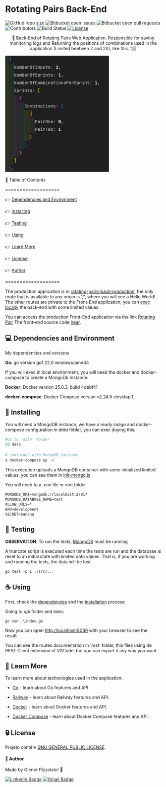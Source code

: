 # **Rotating Pairs Back-End**

![GitHub repo size](https://img.shields.io/github/repo-size/glener10/rotating-pairs-back)
![Bitbucket open issues](https://img.shields.io/bitbucket/issues/glener10/rotating-pairs-back)
![Bitbucket open pull requests](https://img.shields.io/bitbucket/pr-raw/glener10/rotating-pairs-back)
![Contributors](https://img.shields.io/github/contributors/glener10/rotating-pairs-back.svg)
![Build Status](https://github.com/glener10/rotating-pairs-back/workflows/go/badge.svg)
[![License](https://img.shields.io/github/license/glener10/rotating-pairs-back)](/LICENSE)

<p align="center"> 🚀 Back-End of Rotating Pairs Web Application. Responsible for saving monitoring logs and
Returning the positions of combinations used in the application (Limited beetwen 2 and 20), like this. 👇🏽 </p>

![Return Example](/documentation/readmeImages/return.png)

🏁 Table of Contents

===================

<!--ts-->

👉 [Dependencies and Environment](#dependenciesandenvironment)

👉 [Installing](#installing)

👉 [Testing](#testing)

👉 [Using](#using)

👉 [Learn More](#learnmore)

👉 [License](#license)

👉 [Author](#author)

<!--te-->

===================

The production application is in [rotating-pairs-back-production](https://rotating-pairs-back-production.up.railway.app/), the only route that is available to any origin is '/', where you will see a Hello World! The other routes are private to the Front-End application, you can [exec locally](#using) the back-end with some limited values.

You can access the production Front-End application via the link [Rotating Pair](https://rotatingpairs.online)
The front-end source code [hear](https://github.com/glener10/rotating-pairs-front).

<div id="dependenciesandenvironment"></div>

## 💻 **Dependencies and Environment**

My dependencies and versions

**Go**: go version go1.22.0 windows/amd64

If you will exec in local environment, you will need the docker and docker-compose to create a MongoDb Instance:

**Docker**: Docker version 25.0.3, build 4debf41

**docker-compose**: Docker Compose version v2.24.5-desktop.1

<div id="installing"></div>

## 🚀 **Installing**

You will need a MongoDB instance, we have a ready image and docker-compose configuration in _data_ folder, you can exec duying this:

```bash
#Go to 'data' folder
cd data

# container with MongoDB instance
$ docker-compose up -d
```

This execution uploads a MongoDB container with some initialized limited values, you can see them in [init-mongo.js](./data/init-mongo.js)

You will need to a _.env_ file in root folder

```env
MONGODB_URI=mongodb://localhost:27017
MONGODB_DATABASE_NAME=test
ALLOW_URLS=*
ENV=development
SECRET=banana
```

<div id="testing"></div>

## 🧪 **Testing**

**OBSERVATION**: To run the tests, [MongoDB](#installing) must be running

A truncate script is executed each time the tests are run and the database is reset to an initial state with limited data values. That is, if you are working and running the tests, the data will be lost.

```
go test -p 1 ./src/...
```

<div id="using"></div>

## ☕ **Using**

First, check the [dependencies](#dependenciesandenvironment) and the [installation](#installing) process:

Going to _api_ folder and exec:

```
go run .\index.go
```

Now you can open [http://localhost:8080](http://localhost:8080) with your browser to see the result.

You can see the routes documentation in '_rest_' folder, this files using de REST Client extension of VSCode, but you can export it any way you want

## 📖 **Learn More**

To learn more about technologies used in the application:

- [Go](https://golang.org/) - learn about Go features and API.

- [Railway](https://railway.app/) - learn about Railway features and API.

- [Docker](https://www.docker.com/) - learn about Docker features and API.

- [Docker Compose](https://docs.docker.com/compose/) - learn about Docker Compose features and API.

<div id="license"></div>

## 🔒 **License**

Projeto contêm [GNU GENERAL PUBLIC LICENSE](LICENSE).

<div id="author"></div>

#### **👷 Author**

Made by Glener Pizzolato! 🙋

[![Linkedin Badge](https://img.shields.io/badge/-Glener-blue?style=flat-square&logo=Linkedin&logoColor=white&link=https://www.linkedin.com/in/glener-pizzolato/)](https://www.linkedin.com/in/glener-pizzolato-6319821b0/)
[![Gmail Badge](https://img.shields.io/badge/-glenerpizzolato@gmail.com-c14438?style=flat-square&logo=Gmail&logoColor=white&link=mailto:glenerpizzolato@gmail.com)](mailto:glenerpizzolato@gmail.com)
